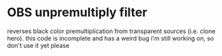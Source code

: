 # OBS unpremultiply filter

reverses black color premultiplication from transparent sources (i.e. clone hero). this code is incomplete and has a weird bug i'm still working on, so don't use it yet please